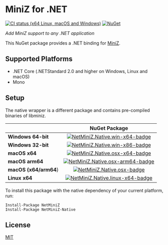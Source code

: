 # MiniZ for .NET

[![CI status (x64 Linux, macOS and Windows)](https://github.com/jsm174/net-miniz/actions/workflows/build.yml/badge.svg?branch=master)](https://github.com/jsm174/net-miniz/actions) 
[![NuGet](https://img.shields.io/nuget/vpre/NetMiniZ.svg)](https://www.nuget.org/packages/NetMiniZ)

*Add MiniZ support to any .NET application*

This NuGet package provides a .NET binding for [MiniZ](https://github.com/richgel999/miniz).

## Supported Platforms

- .NET Core (.NETStandard 2.0 and higher on Windows, Linux and macOS)
- Mono

## Setup

The native wrapper is a different package and contains pre-compiled binaries of libminiz.

|                       | NuGet Package                                                       |
|-----------------------|:-------------------------------------------------------------------:|
| **Windows 64-bit**    | [![NetMiniZ.Native.win-x64-badge]][NetMiniZ.Native.win-x64-nuget]     |
| **Windows 32-bit**    | [![NetMiniZ.Native.win-x86-badge]][NetMiniZ.Native.win-x86-nuget]     |
| **macOS x64**         | [![NetMiniZ.Native.osx-x64-badge]][NetMiniZ.Native.osx-x64-nuget]     |
| **macOS arm64**       | [![NetMiniZ.Native.osx-arm64-badge]][NetMiniZ.Native.osx-arm64-nuget] |
| **macOS (x64/arm64**) | [![NetMiniZ.Native.osx-badge]][NetMiniZ.Native.osx-nuget] |
| **Linux x64**         | [![NetMiniZ.Native.linux-x64-badge]][NetMiniZ.Native.linux-x64-nuget] |

[NetMiniZ.Native.win-x64-badge]: https://img.shields.io/nuget/vpre/NetMiniZ.Native.win-x64.svg
[NetMiniZ.Native.win-x64-nuget]: https://www.nuget.org/packages/NetMiniZ.Native.win-x64
[NetMiniZ.Native.win-x86-badge]: https://img.shields.io/nuget/vpre/NetMiniZ.Native.win-x86.svg
[NetMiniZ.Native.win-x86-nuget]: https://www.nuget.org/packages/NetMiniZ.Native.win-x86
[NetMiniZ.Native.osx-x64-badge]: https://img.shields.io/nuget/vpre/NetMiniZ.Native.osx-x64.svg
[NetMiniZ.Native.osx-x64-nuget]: https://www.nuget.org/packages/NetMiniZ.Native.osx-x64
[NetMiniZ.Native.osx-arm64-badge]: https://img.shields.io/nuget/vpre/NetMiniZ.Native.osx-arm64.svg
[NetMiniZ.Native.osx-arm64-nuget]: https://www.nuget.org/packages/NetMiniZ.Native.osx-arm64
[NetMiniZ.Native.osx-badge]: https://img.shields.io/nuget/vpre/NetMiniZ.Native.osx.svg
[NetMiniZ.Native.osx-nuget]: https://www.nuget.org/packages/NetMiniZ.Native.osx
[NetMiniZ.Native.linux-x64-badge]: https://img.shields.io/nuget/vpre/NetMiniZ.Native.linux-x64.svg
[NetMiniZ.Native.linux-x64-nuget]: https://www.nuget.org/packages/NetMiniZ.Native.linux-x64

To install this package with the native dependency of your current platform, run:

```
Install-Package NetMiniZ
Install-Package NetMiniZ-Native
```

## License

[MIT](LICENSE.txt)

